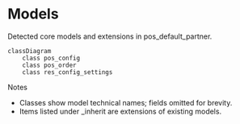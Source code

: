 # Models

Detected core models and extensions in pos_default_partner.

```mermaid
classDiagram
    class pos_config
    class pos_order
    class res_config_settings
```

Notes
- Classes show model technical names; fields omitted for brevity.
- Items listed under _inherit are extensions of existing models.
